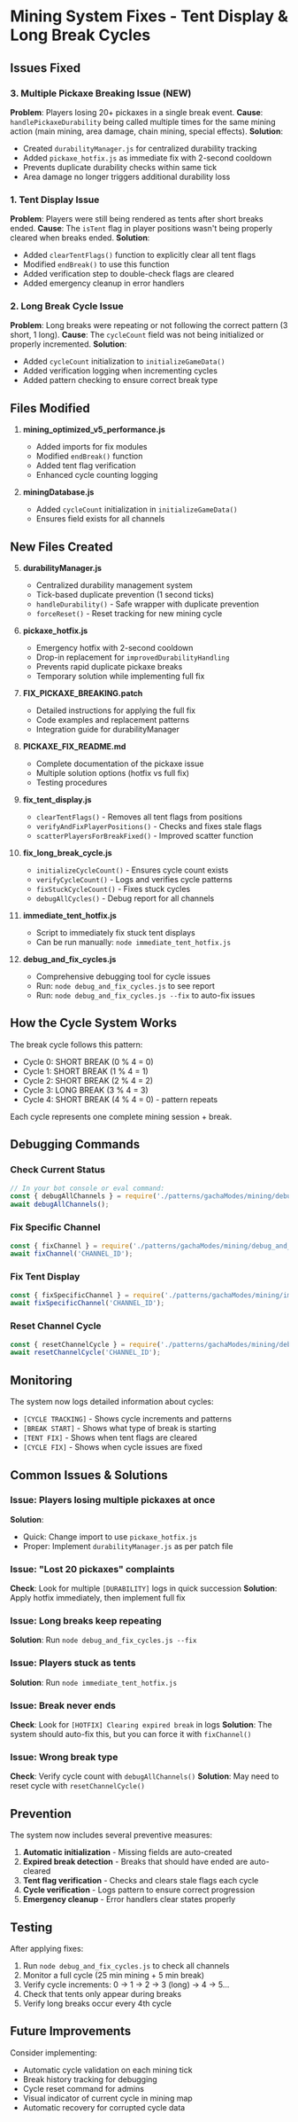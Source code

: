 # Mining System Fixes - Tent Display & Long Break Cycles

## Issues Fixed

### 3. Multiple Pickaxe Breaking Issue (NEW)
**Problem**: Players losing 20+ pickaxes in a single break event.
**Cause**: `handlePickaxeDurability` being called multiple times for the same mining action (main mining, area damage, chain mining, special effects).
**Solution**:
- Created `durabilityManager.js` for centralized durability tracking
- Added `pickaxe_hotfix.js` as immediate fix with 2-second cooldown
- Prevents duplicate durability checks within same tick
- Area damage no longer triggers additional durability loss

### 1. Tent Display Issue
**Problem**: Players were still being rendered as tents after short breaks ended.
**Cause**: The `isTent` flag in player positions wasn't being properly cleared when breaks ended.
**Solution**: 
- Added `clearTentFlags()` function to explicitly clear all tent flags
- Modified `endBreak()` to use this function
- Added verification step to double-check flags are cleared
- Added emergency cleanup in error handlers

### 2. Long Break Cycle Issue
**Problem**: Long breaks were repeating or not following the correct pattern (3 short, 1 long).
**Cause**: The `cycleCount` field was not being initialized or properly incremented.
**Solution**:
- Added `cycleCount` initialization to `initializeGameData()`
- Added verification logging when incrementing cycles
- Added pattern checking to ensure correct break type

## Files Modified

1. **mining_optimized_v5_performance.js**
   - Added imports for fix modules
   - Modified `endBreak()` function
   - Added tent flag verification
   - Enhanced cycle counting logging

2. **miningDatabase.js**
   - Added `cycleCount` initialization in `initializeGameData()`
   - Ensures field exists for all channels

## New Files Created

5. **durabilityManager.js**
   - Centralized durability management system
   - Tick-based duplicate prevention (1 second ticks)
   - `handleDurability()` - Safe wrapper with duplicate prevention
   - `forceReset()` - Reset tracking for new mining cycle

6. **pickaxe_hotfix.js**
   - Emergency hotfix with 2-second cooldown
   - Drop-in replacement for `improvedDurabilityHandling`
   - Prevents rapid duplicate pickaxe breaks
   - Temporary solution while implementing full fix

7. **FIX_PICKAXE_BREAKING.patch**
   - Detailed instructions for applying the full fix
   - Code examples and replacement patterns
   - Integration guide for durabilityManager

8. **PICKAXE_FIX_README.md**
   - Complete documentation of the pickaxe issue
   - Multiple solution options (hotfix vs full fix)
   - Testing procedures

1. **fix_tent_display.js**
   - `clearTentFlags()` - Removes all tent flags from positions
   - `verifyAndFixPlayerPositions()` - Checks and fixes stale flags
   - `scatterPlayersForBreakFixed()` - Improved scatter function

2. **fix_long_break_cycle.js**
   - `initializeCycleCount()` - Ensures cycle count exists
   - `verifyCycleCount()` - Logs and verifies cycle patterns
   - `fixStuckCycleCount()` - Fixes stuck cycles
   - `debugAllCycles()` - Debug report for all channels

3. **immediate_tent_hotfix.js**
   - Script to immediately fix stuck tent displays
   - Can be run manually: `node immediate_tent_hotfix.js`

4. **debug_and_fix_cycles.js**
   - Comprehensive debugging tool for cycle issues
   - Run: `node debug_and_fix_cycles.js` to see report
   - Run: `node debug_and_fix_cycles.js --fix` to auto-fix issues

## How the Cycle System Works

The break cycle follows this pattern:
- Cycle 0: SHORT BREAK (0 % 4 = 0)
- Cycle 1: SHORT BREAK (1 % 4 = 1)
- Cycle 2: SHORT BREAK (2 % 4 = 2)
- Cycle 3: LONG BREAK (3 % 4 = 3)
- Cycle 4: SHORT BREAK (4 % 4 = 0) - pattern repeats

Each cycle represents one complete mining session + break.

## Debugging Commands

### Check Current Status
```javascript
// In your bot console or eval command:
const { debugAllChannels } = require('./patterns/gachaModes/mining/debug_and_fix_cycles');
await debugAllChannels();
```

### Fix Specific Channel
```javascript
const { fixChannel } = require('./patterns/gachaModes/mining/debug_and_fix_cycles');
await fixChannel('CHANNEL_ID');
```

### Fix Tent Display
```javascript
const { fixSpecificChannel } = require('./patterns/gachaModes/mining/immediate_tent_hotfix');
await fixSpecificChannel('CHANNEL_ID');
```

### Reset Channel Cycle
```javascript
const { resetChannelCycle } = require('./patterns/gachaModes/mining/debug_and_fix_cycles');
await resetChannelCycle('CHANNEL_ID');
```

## Monitoring

The system now logs detailed information about cycles:
- `[CYCLE TRACKING]` - Shows cycle increments and patterns
- `[BREAK START]` - Shows what type of break is starting
- `[TENT FIX]` - Shows when tent flags are cleared
- `[CYCLE FIX]` - Shows when cycle issues are fixed

## Common Issues & Solutions

### Issue: Players losing multiple pickaxes at once
**Solution**: 
- Quick: Change import to use `pickaxe_hotfix.js`
- Proper: Implement `durabilityManager.js` as per patch file

### Issue: "Lost 20 pickaxes" complaints
**Check**: Look for multiple `[DURABILITY]` logs in quick succession
**Solution**: Apply hotfix immediately, then implement full fix

### Issue: Long breaks keep repeating
**Solution**: Run `node debug_and_fix_cycles.js --fix`

### Issue: Players stuck as tents
**Solution**: Run `node immediate_tent_hotfix.js`

### Issue: Break never ends
**Check**: Look for `[HOTFIX] Clearing expired break` in logs
**Solution**: The system should auto-fix this, but you can force it with `fixChannel()`

### Issue: Wrong break type
**Check**: Verify cycle count with `debugAllChannels()`
**Solution**: May need to reset cycle with `resetChannelCycle()`

## Prevention

The system now includes several preventive measures:
1. **Automatic initialization** - Missing fields are auto-created
2. **Expired break detection** - Breaks that should have ended are auto-cleared
3. **Tent flag verification** - Checks and clears stale flags each cycle
4. **Cycle verification** - Logs pattern to ensure correct progression
5. **Emergency cleanup** - Error handlers clear states properly

## Testing

After applying fixes:
1. Run `node debug_and_fix_cycles.js` to check all channels
2. Monitor a full cycle (25 min mining + 5 min break)
3. Verify cycle increments: 0 → 1 → 2 → 3 (long) → 4 → 5...
4. Check that tents only appear during breaks
5. Verify long breaks occur every 4th cycle

## Future Improvements

Consider implementing:
- Automatic cycle validation on each mining tick
- Break history tracking for debugging
- Cycle reset command for admins
- Visual indicator of current cycle in mining map
- Automatic recovery for corrupted cycle data

